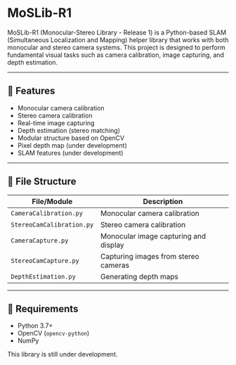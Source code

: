 # MoSLib-R1

MoSLib-R1 (Monocular-Stereo Library - Release 1) is a Python-based SLAM (Simultaneous Localization and Mapping) helper library that works with both monocular and stereo camera systems. This project is designed to perform fundamental visual tasks such as camera calibration, image capturing, and depth estimation.

---

## 🚀 Features

- Monocular camera calibration  
- Stereo camera calibration  
- Real-time image capturing  
- Depth estimation (stereo matching)  
- Modular structure based on OpenCV
- Pixel depth map (under development)
- SLAM features (under development)

---

## 📁 File Structure

| File/Module               | Description                        |
|--------------------------|----------------------------------|
| `CameraCalibration.py`    | Monocular camera calibration     |
| `StereoCamCalibration.py` | Stereo camera calibration        |
| `CameraCapture.py`        | Monocular image capturing and display |
| `StereoCamCapture.py`     | Capturing images from stereo cameras |
| `DepthEstimation.py`      | Generating depth maps             |

---

## 🧰 Requirements

- Python 3.7+  
- OpenCV (`opencv-python`)  
- NumPy  

This library is still under development.
